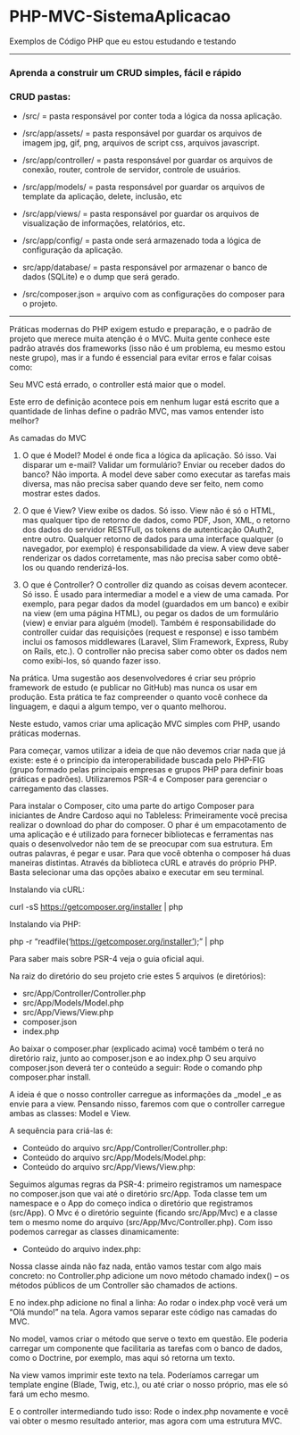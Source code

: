 # PHP-MVC-SistemaAplicacao

Exemplos de Código PHP que eu estou estudando e testando

----------------------------------------------------------

### Aprenda a construir um CRUD simples, fácil e rápido 

### CRUD pastas:

* /src/
= pasta responsável por conter toda a lógica da nossa aplicação.

* /src/app/assets/ = pasta responsável por guardar os arquivos de imagem jpg, gif, png, arquivos de script css, arquivos javascript.
 
* /src/app/controller/ = pasta responsável por guardar os arquivos de conexão, router, controle de servidor, controle de usuários.
 
* /src/app/models/ = pasta responsável por guardar os arquivos de template da aplicação, delete, inclusão, etc

* /src/app/views/ = pasta responsável por guardar os arquivos de visualização de informações, relatórios, etc.

* /src/app/config/
= pasta onde será armazenado toda a lógica de configuração da aplicação.

* src/app/database/
= pasta responsável por armazenar o banco de dados (SQLite) e o dump que será gerado.

* /src/composer.json
= arquivo com as configurações do composer para o projeto.

----------------------------------------------------------

Práticas modernas do PHP exigem estudo e preparação, e o padrão de projeto que merece muita atenção é o MVC. Muita gente conhece este padrão através dos frameworks (isso não é um problema, eu mesmo estou neste grupo), mas ir a fundo é essencial para evitar erros e falar coisas como:

Seu MVC está errado, o controller está maior que o model.

Este erro de definição acontece pois em nenhum lugar está escrito que a quantidade de linhas define o padrão MVC, mas vamos entender isto melhor?

As camadas do MVC

1) O que é Model? Model é onde fica a lógica da aplicação. Só isso. Vai disparar um e-mail? Validar um formulário? Enviar ou receber dados do banco? Não importa. A model deve saber como executar as tarefas mais diversa, mas não precisa saber quando deve ser feito, nem como mostrar estes dados.

2) O que é View? View exibe os dados. Só isso. View não é só o HTML, mas qualquer tipo de retorno de dados, como PDF, Json, XML, o retorno dos dados do servidor RESTFull, os tokens de autenticação OAuth2, entre outro. Qualquer retorno de dados para uma interface qualquer (o navegador, por exemplo) é responsabilidade da view. A view deve saber renderizar os dados corretamente, mas não precisa saber como obtê-los ou quando renderizá-los.

3) O que é Controller? O controller diz quando as coisas devem acontecer. Só isso. É usado para intermediar a model e a view de uma camada. Por exemplo, para pegar dados da model (guardados em um banco) e exibir na view (em uma página HTML), ou pegar os dados de um formulário (view) e enviar para alguém (model). Também é responsabilidade do controller cuidar das requisições (request e response) e isso também inclui os famosos middlewares (Laravel, Slim Framework, Express, Ruby on Rails, etc.). O controller não precisa saber como obter os dados nem como exibi-los, só quando fazer isso.

Na prática. Uma sugestão aos desenvolvedores é criar seu próprio framework de estudo (e publicar no GitHub) mas nunca os usar em produção. Esta prática te faz compreender o quanto você conhece da linguagem, e daqui a algum tempo, ver o quanto melhorou.

Neste estudo, vamos criar uma aplicação MVC simples com PHP, usando práticas modernas.

Para começar, vamos utilizar a ideia de que não devemos criar nada que já existe: este é o princípio da interoperabilidade buscada pelo PHP-FIG (grupo formado pelas principais empresas e grupos PHP para definir boas práticas e padrões). Utilizaremos PSR-4 e Composer para gerenciar o carregamento das classes.

Para instalar o Composer, cito uma parte do artigo Composer para iniciantes de Andre Cardoso aqui no Tableless:  Primeiramente você precisa realizar o download do phar do composer. O phar é um empacotamento de uma aplicação e é utilizado para fornecer bibliotecas e ferramentas nas quais o desenvolvedor não tem de se preocupar com sua estrutura. Em outras palavras, é pegar e usar. Para que você obtenha o composer há duas maneiras distintas. Através da biblioteca cURL e através do próprio PHP. Basta selecionar uma das opções abaixo e executar em seu terminal.

Instalando via cURL:

curl -sS https://getcomposer.org/installer | php

Instalando via PHP:

php -r “readfile(‘https://getcomposer.org/installer’);” | php

Para saber mais sobre PSR-4 veja o guia oficial aqui.

Na raiz do diretório do seu projeto crie estes 5 arquivos (e diretórios):

* src/App/Controller/Controller.php
* src/App/Models/Model.php
* src/App/Views/View.php
* composer.json
* index.php

Ao baixar o composer.phar (explicado acima) você também o terá no diretório raiz, junto ao composer.json e ao index.php  O seu arquivo composer.json deverá ter o conteúdo a seguir:  Rode o comando php composer.phar install.

A ideia é que o nosso controller carregue as informações da _model _e as envie para a view. Pensando nisso, faremos com que o controller carregue ambas as classes: Model e View. 

A sequência para criá-las é:

* Conteúdo do arquivo src/App/Controller/Controller.php:
* Conteúdo do arquivo src/App/Models/Model.php:
* Conteúdo do arquivo src/App/Views/View.php:

Seguimos algumas regras da PSR-4: primeiro registramos um namespace no composer.json que vai até o diretório src/App. Toda classe tem um namespace e o App do começo indica o diretório que registramos (src/App). O Mvc é o diretório seguinte (ficando src/App/Mvc) e a classe tem o mesmo nome do arquivo (src/App/Mvc/Controller.php). Com isso podemos carregar as classes dinamicamente:

* Conteúdo do arquivo index.php:

Nossa classe ainda não faz nada, então vamos testar com algo mais concreto: no Controller.php adicione um novo método chamado index() – os métodos públicos de um Controller são chamados de actions.

E no index.php adicione no final a linha: Ao rodar o index.php você verá um “Olá mundo!” na tela. Agora vamos separar este código nas camadas do MVC.

No model, vamos criar o método que serve o texto em questão. Ele poderia carregar um componente que facilitaria as tarefas com o banco de dados, como o Doctrine, por exemplo, mas aqui só retorna um texto.

Na view vamos imprimir este texto na tela. Poderíamos carregar um template engine (Blade, Twig, etc.), ou até criar o nosso próprio, mas ele só fará um echo mesmo.

E o controller intermediando tudo isso: Rode o index.php novamente e você vai obter o mesmo resultado anterior, mas agora com uma estrutura MVC.
